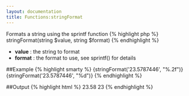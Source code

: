 ```yaml
---
layout: documentation
title: Functions:stringFormat
---
```


Formats a string using the sprintf function
{% highlight php %}
stringFormat(string $value, string $format)
{% endhighlight %}

* **value** : the string to format
* **format** : the format to use, see sprintf() for details

##Example
{% highlight smarty %}
{stringFormat('23.5787446', "%.2f")}
{stringFormat('23.5787446', "%d")}
{% endhighlight %}

##Output
{% highlight html %}
23.58
23
{% endhighlight %}